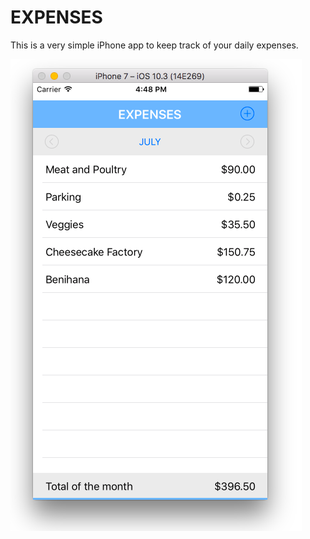 # EXPENSES

This is a very simple iPhone app to keep track of your daily expenses.

![Screenshot](https://github.com/kuyawa/Gallery/blob/master/Expenses/expenses.png)
